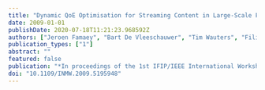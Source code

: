 ```yaml
---
title: "Dynamic QoE Optimisation for Streaming Content in Large-Scale Future Networks"
date: 2009-01-01
publishDate: 2020-07-18T11:21:23.968592Z
authors: ["Jeroen Famaey", "Bart De Vleeschauwer", "Tim Wauters", "Filip De Turck", "Bart Dhoedt", "Piet Demeester"]
publication_types: ["1"]
abstract: ""
featured: false
publication: "*In proceedings of the 1st IFIP/IEEE International Workshop on Management of the Future Internet (ManFI)*"
doi: "10.1109/INMW.2009.5195948"
---
```


